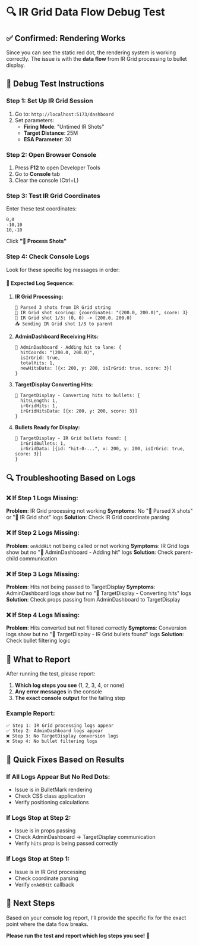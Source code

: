# 🔍 IR Grid Data Flow Debug Test

## ✅ Confirmed: Rendering Works
Since you can see the static red dot, the rendering system is working correctly. The issue is with the **data flow** from IR Grid processing to bullet display.

## 🧪 Debug Test Instructions

### **Step 1: Set Up IR Grid Session**
1. Go to: `http://localhost:5173/dashboard`
2. Set parameters:
   - **Firing Mode**: "Untimed IR Shots"
   - **Target Distance**: 25M
   - **ESA Parameter**: 30

### **Step 2: Open Browser Console**
1. Press **F12** to open Developer Tools
2. Go to **Console** tab
3. Clear the console (Ctrl+L)

### **Step 3: Test IR Grid Coordinates**
Enter these test coordinates:
```
0,0
-10,10
10,-10
```

Click **"🎯 Process Shots"**

### **Step 4: Check Console Logs**

Look for these specific log messages in order:

#### **🔴 Expected Log Sequence:**

1. **IR Grid Processing:**
   ```
   🎯 Parsed 3 shots from IR Grid string
   🎯 IR Grid shot scoring: {coordinates: "(200.0, 200.0)", score: 3}
   🔴 IR Grid shot 1/3: (0, 0) -> (200.0, 200.0)
   📤 Sending IR Grid shot 1/3 to parent
   ```

2. **AdminDashboard Receiving Hits:**
   ```
   🎯 AdminDashboard - Adding hit to lane: {
     hitCoords: "(200.0, 200.0)",
     isIrGrid: true,
     totalHits: 1,
     newHitsData: [{x: 200, y: 200, isIrGrid: true, score: 3}]
   }
   ```

3. **TargetDisplay Converting Hits:**
   ```
   🔄 TargetDisplay - Converting hits to bullets: {
     hitsLength: 1,
     irGridHits: 1,
     irGridHitsData: [{x: 200, y: 200, score: 3}]
   }
   ```

4. **Bullets Ready for Display:**
   ```
   🔴 TargetDisplay - IR Grid bullets found: {
     irGridBullets: 1,
     irGridData: [{id: "hit-0-...", x: 200, y: 200, isIrGrid: true, score: 3}]
   }
   ```

## 🔍 Troubleshooting Based on Logs

### **❌ If Step 1 Logs Missing:**
**Problem**: IR Grid processing not working
**Symptoms**: No "🎯 Parsed X shots" or "🔴 IR Grid shot" logs
**Solution**: Check IR Grid coordinate parsing

### **❌ If Step 2 Logs Missing:**
**Problem**: `onAddHit` not being called or not working
**Symptoms**: IR Grid logs show but no "🎯 AdminDashboard - Adding hit" logs
**Solution**: Check parent-child communication

### **❌ If Step 3 Logs Missing:**
**Problem**: Hits not being passed to TargetDisplay
**Symptoms**: AdminDashboard logs show but no "🔄 TargetDisplay - Converting hits" logs
**Solution**: Check props passing from AdminDashboard to TargetDisplay

### **❌ If Step 4 Logs Missing:**
**Problem**: Hits converted but not filtered correctly
**Symptoms**: Conversion logs show but no "🔴 TargetDisplay - IR Grid bullets found" logs
**Solution**: Check bullet filtering logic

## 🎯 What to Report

After running the test, please report:

1. **Which log steps you see** (1, 2, 3, 4, or none)
2. **Any error messages** in the console
3. **The exact console output** for the failing step

### **Example Report:**
```
✅ Step 1: IR Grid processing logs appear
✅ Step 2: AdminDashboard logs appear  
❌ Step 3: No TargetDisplay conversion logs
❌ Step 4: No bullet filtering logs
```

## 🚀 Quick Fixes Based on Results

### **If All Logs Appear But No Red Dots:**
- Issue is in BulletMark rendering
- Check CSS class application
- Verify positioning calculations

### **If Logs Stop at Step 2:**
- Issue is in props passing
- Check AdminDashboard → TargetDisplay communication
- Verify `hits` prop is being passed correctly

### **If Logs Stop at Step 1:**
- Issue is in IR Grid processing
- Check coordinate parsing
- Verify `onAddHit` callback

## 🔧 Next Steps

Based on your console log report, I'll provide the specific fix for the exact point where the data flow breaks.

**Please run the test and report which log steps you see!** 🎯
